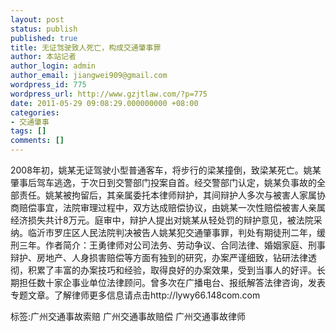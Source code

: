 ```yaml
---
layout: post
status: publish
published: true
title: 无证驾驶致人死亡，构成交通肇事罪
author: 本站记者
author_login: admin
author_email: jiangwei909@gmail.com
wordpress_id: 775
wordpress_url: http://www.gzjtlaw.com/?p=775
date: 2011-05-29 09:08:29.000000000 +08:00
categories:
- 交通肇事
tags: []
comments: []
---
```

 2008年初，姚某无证驾驶小型普通客车，将步行的梁某撞倒，致梁某死亡。姚某肇事后驾车逃逸，于次日到交警部门投案自首。经交警部门认定，姚某负事故的全部责任。姚某被拘留后，其亲属委托本律师辩护，其间辩护人多次与被害人家属协商赔偿事宜，法院审理过程中，双方达成赔偿协议，由姚某一次性赔偿被害人亲属经济损失共计8万元。庭审中，辩护人提出对姚某从轻处罚的辩护意见，被法院采纳。临沂市罗庄区人民法院判决被告人姚某犯交通肇事罪，判处有期徒刑二年，缓刑三年。作者简介：王勇律师对公司法务、劳动争议、合同法律、婚姻家庭、刑事辩护、房地产、人身损害赔偿等方面有独到的研究，办案严谨细致，钻研法律透彻，积累了丰富的办案技巧和经验，取得良好的办案效果，受到当事人的好评。长期担任数十家企事业单位法律顾问。曾多次在广播电台、报纸解答法律咨询，发表专题文章。了解律师更多信息请点击http:&#47;&#47;lywy66.148com.com 标签:广州交通事故索赔 广州交通事故赔偿 广州交通事故律师

